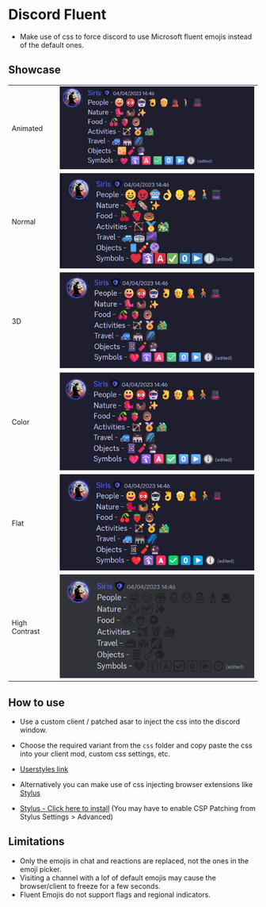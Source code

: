 # Discord Fluent

- Make use of css to force discord to use Microsoft fluent emojis instead of the default ones.

## Showcase

<table>
<tr><td>Animated</td><td><img src="assets/animated.gif" /></td></tr>
<tr><td>Normal</td><td><img src="assets/normal.png" /></td></tr>
<tr><td>3D</td><td><img src="assets/3d.png" /></td></tr>
<tr><td>Color</td><td><img src="assets/color.png" /></td></tr>
<tr><td>Flat</td><td><img src="assets/flat.png" /></td></tr>
<tr><td>High Contrast</td><td><img src="assets/high-contrast.png" /></td></tr>
</table>

## How to use

- Use a custom client / patched asar to inject the css into the discord window.
- Choose the required variant from the `css` folder and copy paste the css into your client mod, custom css settings, etc.

- [Userstyles link](https://userstyles.world/style/9144/discord-fluent)

- Alternatively you can make use of css injecting browser extensions like [Stylus](https://github.com/openstyles/stylus)
- [Stylus - Click here to install](https://github.com/Siris01/discord-fluent/raw/main/discord-fluent.user.css) (You may have to enable CSP Patching from Stylus Settings > Advanced)

## Limitations

- Only the emojis in chat and reactions are replaced, not the ones in the emoji picker.
- Visiting a channel with a lof of default emojis may cause the browser/client to freeze for a few seconds.
- Fluent Emojis do not support flags and regional indicators.
